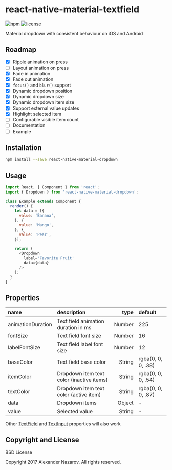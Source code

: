 [npm-badge]: https://img.shields.io/npm/v/react-native-material-dropdown.svg?colorB=ff6d00
[npm-url]: https://npmjs.com/package/react-native-material-dropdown
[license-badge]: https://img.shields.io/npm/l/react-native-material-dropdown.svg?colorB=448aff
[license-url]: https://raw.githubusercontent.com/n4kz/react-native-material-dropdown/master/license.txt
[textinput]: https://facebook.github.io/react-native/docs/textinput.html#props
[textfield]: https://github.com/n4kz/react-native-material-textfield#properties

# react-native-material-textfield

[![npm][npm-badge]][npm-url]
[![license][license-badge]][license-url]

Material dropdown with consistent behaviour on iOS and Android

## Roadmap

* [x] Ripple animation on press
* [ ] Layout animation on press
* [x] Fade in animation
* [x] Fade out animation
* [x] `focus()` and `blur()` support
* [x] Dynamic dropdown position
* [x] Dynamic dropdown size
* [x] Dynamic dropdown item size
* [x] Support external value updates
* [x] Highlight selected item
* [ ] Configurable visible item count
* [ ] Documentation
* [ ] Example

## Installation

```bash
npm install --save react-native-material-dropdown
```

## Usage

```javascript
import React, { Component } from 'react';
import { Dropdown } from 'react-native-material-dropdown';

class Example extends Component {
  render() {
    let data = [{
      value: 'Banana',
    }, {
      value: 'Mango',
    }, {
      value: 'Pear',
    }];

    return (
      <Dropdown
        label='Favorite Fruit'
        data={data}
      />
    );
  }
}
```

## Properties

 name                 | description                                 | type     | default
:-------------------- |:------------------------------------------- | --------:|:------------------
 animationDuration    | Text field animation duration in ms         |   Number | 225
 fontSize             | Text field font size                        |   Number | 16
 labelFontSize        | Text field label font size                  |   Number | 12
 baseColor            | Text field base color                       |   String | rgba(0, 0, 0, .38)
 itemColor            | Dropdown item text color (inactive items)   |   String | rgba(0, 0, 0, .54)
 textColor            | Dropdown item text color (active item)      |   String | rgba(0, 0, 0, .87)
 data                 | Dropdown items                              |   Object | -
 value                | Selected value                              |   String | -

Other [TextField][textfield] and [TextInput][textinput] properties will also work

## Copyright and License

BSD License

Copyright 2017 Alexander Nazarov. All rights reserved.
